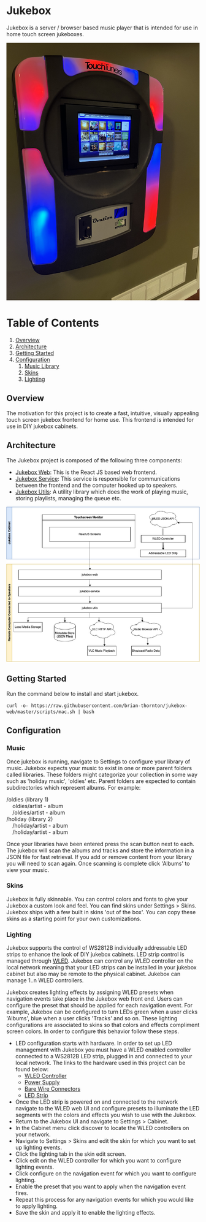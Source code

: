 # Jukebox

Jukebox is a server / browser based music player that is intended for use in home touch screen jukeboxes. 

![Overview](./doc/jukebox_cabinet.jpg)

# Table of Contents
1. [Overview](#overview)
2. [Architecture](#architecture)
3. [Getting Started](#getting-started)
4. [Configuration](#configuration)
    1. [Music Library](#music)
    2. [Skins](#skins)
    3. [Lighting](#skins)

## Overview

The motivation for this project is to create a fast, intuitive, visually appealing touch screen jukebox frontend for home use. This frontend is intended for use in DIY jukebox cabinets.

## Architecture

The Jukebox project is composed of the following three components:
- [Jukebox Web](https://github.com/brian-thornton/jukebox-web): This is the React JS based web frontend.
- [Jukebox Service](https://github.com/brian-thornton/jukebox-service): This service is responsible for communications between the frontend and the computer hooked up to speakers.
- [Jukebox Utils](https://github.com/brian-thornton/jukebox-utils): A utility library which does the work of playing music, storing playlists, managing the queue etc.

![Overview](./doc/Jukebox.jpg)

## Getting Started

Run the command below to install and start jukebox.
```
curl -o- https://raw.githubusercontent.com/brian-thornton/jukebox-web/master/scripts/mac.sh | bash
```

## Configuration

### Music

Once jukebox is running, navigate to Settings to configure your library of music. Jukebox expects your music to exist in one or more parent folders called libraries. These folders might categorize your collection in some way such as 'holiday music', 'oldies' etc. Parent folders are expected to contain subdirectories which represent albums.  For example:

/oldies (library 1)\
&nbsp;&nbsp;&nbsp;&nbsp;oldies/artist - album\
&nbsp;&nbsp;&nbsp;&nbsp;/oldies/artist - album\
/holiday (library 2)\
&nbsp;&nbsp;&nbsp;&nbsp;/holiday/artist - album\
&nbsp;&nbsp;&nbsp;&nbsp;/holiday/artist - album

Once your libraries have been entered press the scan button next to each. The jukebox will scan the albums and tracks and store the information in a JSON file for fast retrieval. If you add or remove content from your library you will need to scan again. Once scanning is complete click 'Albums' to view your music.

### Skins
Jukebox is fully skinnable. You can control colors and fonts to give your Jukebox a custom look and feel. You can find skins under Settings > Skins. Jukebox ships with a few built in skins 'out of the box'. You can copy these skins as a starting point for your own customizations.

### Lighting
Jukebox supports the control of WS2812B individually addressable LED strips to enhance the look of DIY jukebox cabinets. LED strip control is managed through [WLED](https://kno.wled.ge/). Jukebox can control any WLED controller on the local network meaning that your LED strips can be installed in your jukebox cabinet but also may be remote to the physical cabinet. Jukebox can manage 1..n WLED controllers. 

Jukebox creates lighting effects by assigning WLED presets when navigation events take place in the Jukebox web front end. Users can configure the preset that should be applied for each navigation event. For example, Jukebox can be configured to turn LEDs green when a user clicks 'Albums', blue when a user clicks 'Tracks' and so on. These lighting configurations are associated to skins so that colors and effects compliment screen colors. In order to configure this behavior follow these steps.

- LED configuration starts with hardware. In order to set up LED management with Jukebox you must have a WLED enabled controller connected to a WS2812B LED strip, plugged in and connected to your local network. The links to the hardware used in this project can be found below:
  - [WLED Controller](https://www.athom.tech/blank-1/wled-high-power-led-strip-controller)
  - [Power Supply](https://www.amazon.com/gp/product/B078RZBL8X/ref=ppx_yo_dt_b_search_asin_title?ie=UTF8&psc=1)
  - [Bare Wire Connectors](https://www.amazon.com/gp/product/B08PYT6HZ2/ref=ppx_yo_dt_b_search_asin_title?ie=UTF8&psc=1)
  - [LED Strip](https://www.amazon.com/gp/product/B01CDTEJBG/ref=ppx_yo_dt_b_search_asin_title?ie=UTF8&th=1)
- Once the LED strip is powered on and connected to the network navigate to the WLED web UI and configure presets to illuminate the LED segments with the colors and effects you wish to use with the Jukebox.
- Return to the Jukebox UI and navigate to Settings > Cabinet.
- In the Cabinet menu click discover to locate the WLED controllers on your network.
- Navigate to Settings > Skins and edit the skin for which you want to set up lighting events.
- Click the lighting tab in the skin edit screen.
- Click edit on the WLED controller for which you want to configure lighting events.
- Click configure on the navigation event for which you want to configure lighting. 
- Enable the preset that you want to apply when the navigation event fires.
- Repeat this process for any navigation events for which you would like to apply lighting.
- Save the skin and apply it to enable the lighting effects.